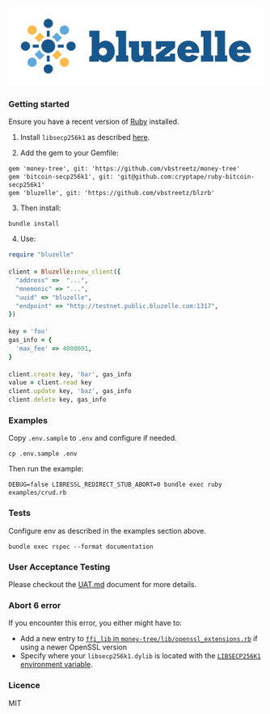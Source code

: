 ![](https://raw.githubusercontent.com/bluzelle/api/master/source/images/Bluzelle%20-%20Logo%20-%20Big%20-%20Colour.png)

### Getting started

Ensure you have a recent version of [Ruby](https://www.ruby-lang.org/en/) installed.

1. Install `libsecp256k1` as described [here](https://github.com/cryptape/ruby-bitcoin-secp256k1#prerequisite).

2. Add the gem to your Gemfile:

```
gem 'money-tree', git: 'https://github.com/vbstreetz/money-tree'
gem 'bitcoin-secp256k1', git: 'git@github.com:cryptape/ruby-bitcoin-secp256k1'
gem 'bluzelle', git: 'https://github.com/vbstreetz/blzrb'
```

3. Then install:

```
bundle install
```

4. Use:

```ruby
require "bluzelle"

client = Bluzelle::new_client({
  "address" =>  "...",
  "mnemonic" => "...",
  "uuid" => "bluzelle",
  "endpoint" => "http://testnet.public.bluzelle.com:1317",
})

key = 'foo'
gas_info = {
  'max_fee' => 4000001,
}

client.create key, 'bar', gas_info
value = client.read key
client.update key, 'baz', gas_info
client.delete key, gas_info
```

### Examples

Copy `.env.sample` to `.env` and configure if needed.

```
cp .env.sample .env
```

Then run the example:

```
DEBUG=false LIBRESSL_REDIRECT_STUB_ABORT=0 bundle exec ruby examples/crud.rb
```

### Tests

Configure env as described in the examples section above.

```
bundle exec rspec --format documentation
```

### User Acceptance Testing

Please checkout the [UAT.md](https://github.com/vbstreetz/blzrb/blob/master/UAT.md) document for more details.

### Abort 6 error

If you encounter this error, you either might have to:

- Add a new entry to [`ffi_lib` in `money-tree/lib/openssl_extensions.rb`](https://github.com/vbstreetz/money-tree/blob/244549cbc855b65c4a003ae1b089a0adc793f482/lib/openssl_extensions.rb#L9) if using a newer OpenSSL version
- Specify where your `libsecp256k1.dylib` is located with the [`LIBSECP256K1` environment variable](https://github.com/cryptape/ruby-bitcoin-secp256k1/blob/e2f47bcc9e85b4d52eeaf4f7649a9a25b0083a11/lib/secp256k1/c.rb#L9).

### Licence

MIT
